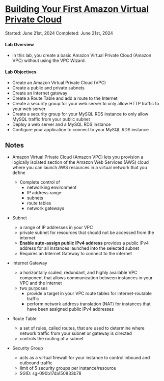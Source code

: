 # [Building Your First Amazon Virtual Private Cloud](https://explore.skillbuilder.aws/learn/course/409/play/78205/building-your-first-amazon-virtual-private-cloud-vpc;lp=1046)

Started: June 21st, 2024
Completed: June 21st, 2024

#### Lab Overview
- in this lab, you create a basic Amazon Virtual Private Cloud (Amazon VPC) without using the VPC Wizard.

#### Lab Objectives
- Create an Amazon Virtual Private Cloud (VPC)
- Create a public and private subnets
- Create an Internet gateway
- Create a Route Table and add a route to the Internet
- Create a security group for your web server to only allow HTTP traffic to your web server
- Create a security group for your MySQL RDS instance to only allow MySQL traffic from your public subnet
- Deploy a web server and a MySQL RDS instance
- Configure your application to connect to your MySQL RDS instance

## Notes 
- Amazon Virtual Private Cloud (Amazon VPC) lets you provision a logically isolated section of the Amazon Web Services (AWS) cloud where you can launch AWS resources in a virtual network that you define
  - Complete control of
    - networking environment
    - IP address range
    - subnets
    - route tables
    - network gateways

- Subnet
  - a range of IP addresses in your VPC
  - private subnet for resources that should not be accessed from the internet
  - **Enable auto-assign public IPv4 address** provides a public IPv4 address for all instances launched into the selected subnet
  - Requires an Internet Gateway to connect to the internet

- Internet Gateway
  - a horizontally scaled, redundant, and highly available VPC component that allows communication between instances in your VPC and the internet
  - two purposes
    - provide a target in your VPC route tables for internet-routable traffic
    - perform network address translation (NAT) for instances that have been assigned public IPv4 addresses

- Route Table
  - a set of rules, called routes, that are used to determine where network traffic from your subnet or gateway is directed
  - controls the routing of a subnet

- Security Group
  - acts as a virtual firewall for your instance to control inbound and outbound traffic
  - limit of 5 security groups per instance/resource
  - SGID: sg-090b17da150833b78